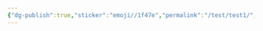 ```yaml
---
{"dg-publish":true,"sticker":"emoji//1f47e","permalink":"/test/test1/","dgPassFrontmatter":true,"noteIcon":""}
---
```





<script src="//cdn.jsdelivr.net/npm/phaser@3.86.0/dist/phaser.js"></script>
<script>
        const config = {
            type: Phaser.AUTO,
            width: 800,
            height: 600,
            backgroundColor: '#008eb0',
            parent: 'phaser-example',
            scene: [ Boot, Preloader, MainMenu, MainGame ]
        };

        let game = new Phaser.Game(config);

        class Boot extends Phaser.Scene {
            constructor () {
                super('Boot');
            }

            create () {
                this.registry.set('highscore', 0);
                this.scene.start('Preloader');
            }
        }

        class Preloader extends Phaser.Scene {
            constructor () {
                super('Preloader');
            }

            preload () {
                this.load.setBaseURL('https://cdn.phaserfiles.com/v385');
                this.loadText = this.add.text(400, 360, 'Loading ...', { fontFamily: 'Arial', fontSize: 64, color: '#e3f2ed' });

                this.loadText.setOrigin(0.5);
                this.loadText.setStroke('#203c5b', 6);
                this.loadText.setShadow(2, 2, '#2d2d2d', 4, true, false);

                this.load.setPath('assets/games/emoji-match/');
                this.load.image(['background', 'logo']);
                this.load.atlas('emojis', 'emojis.png', 'emojis.json');

                // Audio
                this.load.setPath('assets/games/emoji-match/sounds/');
                this.load.audio('music', ['music.ogg', 'music.m4a', 'music.mp3']);
                this.load.audio('countdown', ['countdown.ogg', 'countdown.m4a', 'countdown.mp3']);
                this.load.audio('match', ['match.ogg', 'match.m4a', 'match.mp3']);
            }

            create () {
                if (this.sound.locked) {
                    this.loadText.setText('Click to Start');
                    this.input.once('pointerdown', () => {
                        this.scene.start('MainMenu');
                    });
                } else {
                    this.scene.start('MainMenu');
                }
            }
        }

        class MainMenu extends Phaser.Scene {
            constructor () {
                super('MainMenu');
            }

            create () {
                let background = this.add.image(400, 300, 'background');
                this.tweens.add({
                    targets: background,
                    alpha: { from: 0, to: 1 },
                    duration: 1000
                });

                const fontStyle = {
                    fontFamily: 'Arial',
                    fontSize: 48,
                    color: '#ffffff',
                    fontStyle: 'bold',
                    padding: 16,
                    shadow: {
                        color: '#000000',
                        fill: true,
                        offsetX: 2,
                        offsetY: 2,
                        blur: 4
                    }
                };

                this.add.text(20, 20, 'High Score: ' + this.registry.get('highscore'), fontStyle);
                let logo = this.add.image(400, -200, 'logo');

                this.music = this.sound.play('music', { loop: true });

                this.tweens.add({
                    targets: logo,
                    y: 300,
                    ease: 'bounce.out',
                    duration: 1200
                });

                this.input.once('pointerdown', () => {
                    this.scene.start('MainGame');
                });
            }
        }

        class MainGame extends Phaser.Scene {
            constructor () {
                super('MainGame');
                this.emojis;
                this.circle1;
                this.circle2;
                this.selectedEmoji = null;
                this.matched = false;
                this.score = 0;
                this.highscore = 0;
                this.scoreText;
                this.timer;
                this.timerText;
            }

            create () {
                this.add.image(400, 300, 'background');
                this.circle1 = this.add.circle(0, 0, 42).setStrokeStyle(3, 0xf8960e);
                this.circle2 = this.add.circle(0, 0, 42).setStrokeStyle(3, 0x00ff00);
                this.circle1.setVisible(false);
                this.circle2.setVisible(false);

                this.emojis = this.add.group({
                    key: 'emojis',
                    frameQuantity: 1,
                    repeat: 15,
                    gridAlign: {
                        width: 4,
                        height: 4,
                        cellWidth: 90,
                        cellHeight: 90,
                        x: 280,
                        y: 200
                    }
                });

                const fontStyle = {
                    fontFamily: 'Arial',
                    fontSize: 48,
                    color: '#ffffff',
                    fontStyle: 'bold',
                    padding: 16,
                    shadow: {
                        color: '#000000',
                        fill: true,
                        offsetX: 2,
                        offsetY: 2,
                        blur: 4
                    }
                };

                this.timerText = this.add.text(20, 20, '30:00', fontStyle);
                this.scoreText = this.add.text(530, 20, 'Found: 0', fontStyle);

                let children = this.emojis.getChildren();
                children.forEach((child) => {
                    child.setInteractive();
                });

                this.input.on('gameobjectdown', this.selectEmoji, this);
                this.input.once('pointerdown', this.start, this);
                this.highscore = this.registry.get('highscore');
                this.arrangeGrid();
            }

            start () {
                this.score = 0;
                this.matched = false;
                this.timer = this.time.addEvent({ delay: 30000, callback: this.gameOver, callbackScope: this });
                this.sound.play('countdown', { delay: 27 });
            }

            selectEmoji (pointer, emoji) {
                if (this.matched) {
                    return;
                }
                if (!this.selectedEmoji) {
                    this.circle1.setPosition(emoji.x, emoji.y);
                    this.circle1.setVisible(true);
                    this.selectedEmoji = emoji;
                } else if (emoji !== this.selectedEmoji) {
                    if (emoji.frame.name === this.selectedEmoji.frame.name) {
                        this.circle1.setStrokeStyle(3, 0x00ff00);
                        this.circle2.setPosition(emoji.x, emoji.y);
                        this.circle2.setVisible(true);
                        this.tweens.add({
                            targets: [ this.selectedEmoji, emoji ],
                            scale: 1.4,
                            angle: '-=30',
                            yoyo: true,
                            ease: 'sine.inout',
                            duration: 200,
                            completeDelay: 200,
                            onComplete: () => this.newRound()
                        });
                        this.sound.play('match');
                    } else {
                        this.circle1.setPosition(emoji.x, emoji.y);
                        this.circle1.setVisible(true);
                        this.selectedEmoji = emoji;
                    }
                }
            }

            newRound () {
                this.matched = false;
                this.score++;
                this.scoreText.setText('Found: ' + this.score);
                this.arrangeGrid();
            }

            arrangeGrid () {
                // Arrange the emoji grid, implement your own logic here
            }

            gameOver () {
                // Implement game over logic here
                console.log('Game Over!');
            }
        }
    </script>

